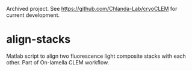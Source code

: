 Archived project. See https://github.com/Chlanda-Lab/cryoCLEM for current development.

# align-stacks
Matlab script to align two fluorescence light composite stacks with each other. Part of On-lamella CLEM workflow.
